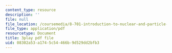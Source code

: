 ```yaml
---
content_type: resource
description: ''
file: null
file_location: /coursemedia/8-701-introduction-to-nuclear-and-particle-physics-fall-2020/08302a53a1745c54466b9d529dd2bfb3_2YpdnHLvsyw.pdf
file_type: application/pdf
resourcetype: Document
title: 3play pdf file
uid: 08302a53-a174-5c54-466b-9d529dd2bfb3
---
```


